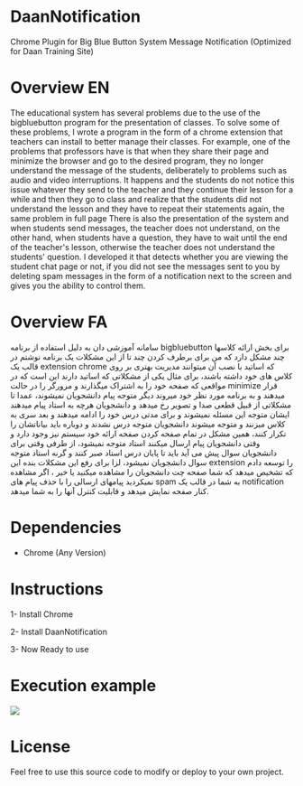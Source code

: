 # DaanNotification
Chrome Plugin for Big Blue Button System Message Notification (Optimized for Daan Training Site)

# Overview EN
<p>
The educational system has several problems due to the use of the bigbluebutton program for the presentation of classes. To solve some of these problems, I wrote a program in the form of a chrome extension that teachers can install to better manage their classes. For example, one of the problems that professors have is that when they share their page and minimize the browser and go to the desired program, they no longer understand the message of the students, deliberately to problems such as audio and video interruptions. It happens and the students do not notice this issue whatever they send to the teacher and they continue their lesson for a while and then they go to class and realize that the students did not understand the lesson and they have to repeat their statements again, the same problem in full page There is also the presentation of the system and when students send messages, the teacher does not understand, on the other hand, when students have a question, they have to wait until the end of the teacher's lesson, otherwise the teacher does not understand the students' question. I developed it that detects whether you are viewing the student chat page or not, if you did not see the messages sent to you by deleting spam messages in the form of a notification next to the screen and gives you the ability to control them.
</p>

# Overview FA
<p>
سامانه آموزشی دان به دلیل استفاده از برنامه bigbluebutton برای بخش ارائه کلاسها چند مشکل دارد که من برای برطرف کردن چند تا از این مشکلات یک برنامه نوشتم در قالب یک extension chrome که اساتید با نصب آن میتوانند مدیریت بهتری بر روی کلاس های خود داشته باشند، برای مثال یکی از مشکلاتی که اساتید دارند این است که در مواقعی که صفحه خود را به اشتراک میگذارند و مرورگر را در حالت minimize قرار میدهند و به برنامه مورد نظر خود میروند دیگر متوجه پیام دانشجویان نمیشوند، عمدا تا مشکلاتی از قبیل قطعی صدا و تصویر رخ میدهد و دانشجویان هرچه به استاد پیام میدهند ایشان متوجه این مسئله نمیشوند و برای مدتی درس خود را ادامه میدهند و بعد سری به کلاس میزنند و متوجه میشوند دانشجویان متوجه درس نشدند و دوباره باید بیاناتشان را تکرار کنند، همین مشکل در تمام صفحه کردن صفحه ارائه خود سیستم نیز وجود دارد و وقتی دانشجویان پیام ارسال میکنند استاد متوجه نمیشود، از طرفی وقتی برای دانشجویان سوال پیش می آید باید تا پایان درس استاد صبر کنند و گرنه استاد متوجه سوال دانشجویان نمیشود، لزا برای رفع این مشکلات بنده این extension را توسعه دادم که تشخیص میدهد که شما صفحه چت دانشجویان را مشاهده میکنید یا خیر ، اگر مشاهده نمیکردید پیامهای ارسالی را با حذف پیام های spam به شما در قالب یک notification کنار صفحه نمایش میدهد و قابلیت کنترل آنها را به شما میدهد.
</p>

# Dependencies
- Chrome (Any Version)

# Instructions
<p>1- Install Chrome</p>
<p>2- Install DaanNotification</p>
<p>3- Now Ready to use <p>

# Execution example
<img src="http://s10.picofile.com/file/8393417626/Screenshot_2020_04_08_Screenshot.png"/>
  
# License
<p>Feel free to use this source code to modify or deploy to your own project.</p>
